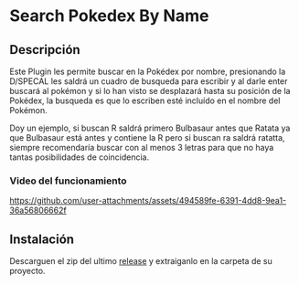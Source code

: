 # Search Pokedex By Name

## Descripción

Este Plugin les permite buscar en la Pokédex por nombre, presionando la D/SPECAL les saldrá un cuadro de busqueda para escribir y al darle enter buscará al pokémon y si lo han visto se desplazará hasta su posición de la Pokédex, la busqueda es que lo escriben esté incluído en el nombre del Pokémon.

Doy un ejemplo, si buscan R saldrá primero Bulbasaur antes que Ratata ya que Bulbasaur está antes y contiene la R pero si buscan ra saldrá ratatta, siempre recomendaría buscar con al menos 3 letras para que no haya tantas posibilidades de coincidencia.

### Video del funcionamiento

https://github.com/user-attachments/assets/494589fe-6391-4dd8-9ea1-36a56806662f


## Instalación

Descarguen el zip del ultimo [release](https://github.com/Pokemon-Fan-Games/SearchPokedexByName/releases/latest) y extraiganlo en la carpeta de su proyecto.